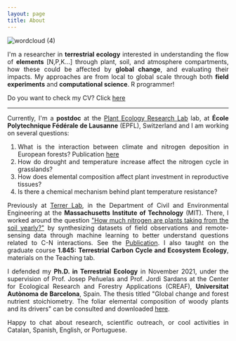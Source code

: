 ```yaml
---
layout: page
title: About
---
```

<style>body {text-align: justify}</style>

![wordcloud (4)](https://github.com/user-attachments/assets/986bee09-a474-41f7-9fcd-ab8dffbe2b99)


I'm a researcher in **terrestrial ecology** interested in understanding the flow of **elements** [N,P,K...] through plant, soil, and atmosphere compartments, how these could be affected by **global change**, and evaluating their impacts. My approaches are from local to global scale through both **field experiments** and **computational science**. R programmer!

Do you want to check my CV? Click <a href="https://github.com/helenavallicrosa/helenavallicrosa.github.io/blob/master/assets/HV - Scientific CV - feb25.pdf">here</a>

---

Currently, I'm a **postdoc** at the [Plant Ecology Research Lab](https://people.epfl.ch/helena.vallicrosa?lang=en) lab, at **École Polytechnique Fédérale de Lausanne** (EPFL), Switzerland and I am working on several questions:

1. What is the interaction between climate and nitrogen deposition in European forests? Publication [here](https://www.sciencedirect.com/science/article/pii/S004896972407061X) 
2. How do drought and temperature increase affect the nitrogen cycle in grasslands?
3. How does elemental composition affect plant investment in reproductive tissues?
4. Is there a chemical mechanism behind plant temperature resistance?

Previously at [Terrer Lab](https://terrerlab.mit.edu/), in the Department of Civil and Environmental Engineering at the **Massachusetts Institute of Technology** (MIT). There, I worked around the question ["How much nitrogen are plants taking from the soil yearly?"](http://terrerlab.mit.edu/how-much-nitrogen-can-plants-absorb-soil-yearly) by synthesizing datasets of field observations and remote-sensing data through machine learning to better understand questions related to C-N interactions. See the [Publication](https://esd.copernicus.org/articles/16/1183/2025/). I also taught on the graduate course **1.845: Terrestrial Carbon Cycle and Ecosystem Ecology**, materials on the Teaching tab.

I defended my **Ph.D. in Terrestrial Ecology** in November 2021, under the supervision of Prof. Josep Peñuelas and Prof. Jordi Sardans at the Center for Ecological Research and Forestry Applications (CREAF), **Universitat Autònoma de Barcelona**, Spain. The thesis titled "Global change and forest nutrient stoichiometry. The foliar elemental composition of woody plants and its drivers" can be consulted and downloaded [here](https://ddd.uab.cat/pub/tesis/2021/hdl_10803_674539/hvp1de1.pdf).

Happy to chat about research, scientific outreach, or cool activities in Catalan, Spanish, English, or Portuguese.
